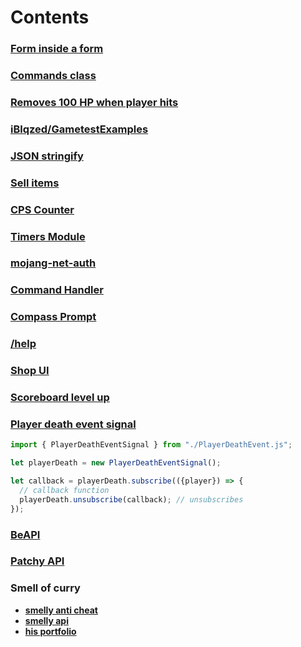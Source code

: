 # Contents

### [Form inside a form](./FrankyRay/another-form.js)

### [Commands class](./JaylyDev/commands.ts)

### [Removes 100 HP when player hits](./MajestikButter/entityHit.js)

### [iBlqzed/GametestExamples](https://github.com/iBlqzed/GametestExamples)

### [JSON stringify](./JaylyDev/json-stringify.js)

### [Sell items](./iBlqzed/sell-items.js)

### [CPS Counter](./JaylyDev/cps_counter.js)

### [Timers Module](./JaylyDev/timers/)

### [mojang-net-auth](./JaylyDev/mojang-net-auth/)

### [Command Handler](./JaylyDev/commandHandler.js)

### [Compass Prompt](./compass-prompt.js)

### [/help](./JaylyDev/help_command.js)

### [Shop UI](./shopui.js)

### [Scoreboard level up](./JaylyDev/scoreboard/levelup.js)

### [Player death event signal](./JaylyDev/PlayerDeathEvent.js)

```js
import { PlayerDeathEventSignal } from "./PlayerDeathEvent.js";

let playerDeath = new PlayerDeathEventSignal();

let callback = playerDeath.subscribe(({player}) => {
  // callback function
  playerDeath.unsubscribe(callback); // unsubscribes
});
```

### [BeAPI](https://github.com/MCBE-Utilities/BeAPI)

### [Patchy API](https://github.com/mrpatches123/patchy-api)

### Smell of curry
  - [**smelly anti cheat**](https://github.com/Smelly-API/Smelly-Anti-Cheat)
  - [**smelly api**](https://github.com/Smelly-API/Smelly-API)
  - [**his portfolio**](https://github.com/Bedrock-Gamtest/portfolio)